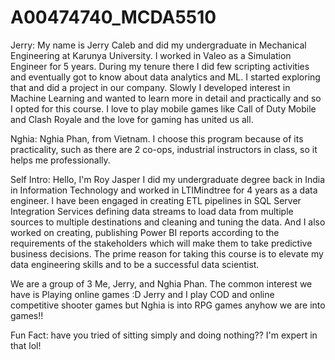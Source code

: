 # A00474740_MCDA5510

Jerry:
My name is Jerry Caleb and did my undergraduate in Mechanical Engineering at Karunya University. I worked in Valeo as a Simulation Engineer for 5 years. During my tenure there I did few scripting activities and eventually got to know about data analytics and ML. I started exploring that and did a project in our company. Slowly I developed interest in Machine Learning and wanted to learn more in detail and practically and so I opted for this course. I love to play mobile games like Call of Duty Mobile and Clash Royale and the love for gaming has united us all.

Nghia:
Nghia Phan, from Vietnam.
I choose this program because of its practicality, such as there are 2 co-ops, industrial instructors in class, so it helps me professionally.

Self Intro:
Hello, I'm Roy Jasper I did my undergraduate degree back in India in Information Technology and worked in LTIMindtree for 4 years as a data engineer. I have been engaged in creating ETL pipelines in SQL Server Integration Services defining data streams to load data from multiple sources to multiple destinations and cleaning and tuning the data. And I also worked on creating, publishing Power BI reports according to the requirements of the stakeholders which will make them to take predictive business decisions. The prime reason for taking this course is to elevate my data engineering skills and to be a successful data scientist.

We are a group of 3 Me, Jerry, and Nghia Phan. The common interest we have is Playing online games :D
Jerry and I play COD and online competitive shooter games but Nghia is into RPG games anyhow we are into games!!


Fun Fact: have you tried of sitting simply and doing nothing?? I'm expert in that lol!